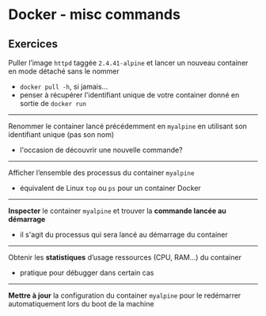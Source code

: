 # Docker - misc commands

## Exercices 

Puller l’image `httpd` taggée `2.4.41-alpine` et lancer un nouveau container en mode détaché sans le nommer

- `docker pull -h`, si jamais...
- penser à récupérer l'identifiant unique de votre container donné en sortie de `docker run`   

---
    
Renommer le container lancé précédemment en `myalpine` en utilisant son identifiant unique (pas son nom)

- l'occasion de découvrir une nouvelle commande?

---

Afficher l’ensemble des processus du container `myalpine`

- équivalent de Linux `top` ou `ps` pour un container Docker

---

**Inspecter** le container `myalpine` et trouver la **commande lancée au démarrage**

- il s'agit du processus qui sera lancé au démarrage du container

---

Obtenir les **statistiques**  d’usage ressources (CPU, RAM...) du container

- pratique pour débugger dans certain cas

---

**Mettre à jour** la configuration du container `myalpine` pour le redémarrer automatiquement lors du boot de la machine